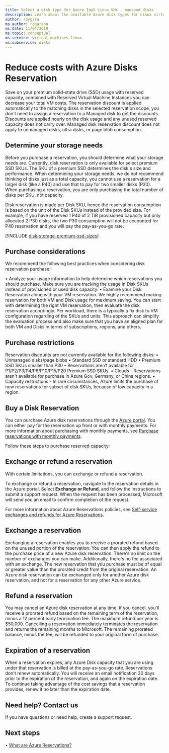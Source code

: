 ```yaml
---
title: Select a disk type for Azure IaaS Linux VMs - managed disks
description: Learn about the available Azure disk types for Linux virtual machines, including ultra disks, premium SSDs, standard SSDs, and Standard HDDs.
author: roygara
ms.author: rogarana
ms.date: 11/04/2019
ms.topic: conceptual
ms.service: virtual-machines-linux
ms.subservice: disks
---
```


# Reduce costs with Azure Disks Reservation

Save on your premium solid-state drive (SSD) usage with reserved capacity, combined with Reserved Virtual Machine Instances you can decrease your total VM costs. The reservation discount is applied automatically to the matching disks in the selected reservation scope, you don't need to assign a reservation to a Managed disk to get the discounts. Discounts are applied hourly on the disk usage and any unused reserved capacity does not carry over. Managed disk reservation discount does not apply to unmanaged disks, ultra disks, or page blob consumption.

## Determine your storage needs

Before you purchase a reservation, you should determine what your storage needs are. Currently, disk reservation is only available for select premium SSD SKUs. The SKU of a premium SSD determines the disk's size and performance. When determining your storage needs, we do not recommend thinking of disks just as a total capacity, you cannot use a reservation for a larger disk (like a P40) and use that to pay for two smaller disks (P30). When purchasing a reservation, you are only purchasing the total number of disks per SKU, not capacity.

Disk reservation is made per Disk SKU, hence the reservation consumption is based on the unit of the Disk SKUs instead of the provided size. For example, if you have reserved 1 P40 of 2 TiB provisioned capacity but only allocated 2 P30 disks, the two P30 consumption will not be accounted for P40 reservation and you will pay the pay-as-you-go rate. 

[!INCLUDE [disk-storage-premium-ssd-sizes](../../../includes/disk-storage-premium-ssd-sizes.md)]

## Purchase considerations

We recommend the following best practices when considering disk reservation purchase:

•	Analyze your usage information to help determine which reservations you should purchase. Make sure you are tracking the usage in Disk SKUs instead of provisioned or used disk capacity. 
•	Examine your Disk Reservation along with your VM reservation. We highly recommend making reservation for both VM and Disk usage for maximum saving. You can start with determining the right VM reservation, then evaluate the disk reservation accordingly. Per workload, there is a typically a fix disk to VM configuration regarding of the SKUs and units. This approach can simplify the evaluation process and also make sure that you have an aligned plan for both VM and Disks in terms of subscriptions, regions, and others. 

## Purchase restrictions

Reservation discounts are not currently available for the following disks:
•	Unmanaged disks/page blobs
•	Standard SSD or standard HDD
•	Premium SSD SKUs smaller than P30 – Reservations aren’t available for P1/P2/P3/P4/P6/P10/P15/P20 Premium SSD SKUs.
•	Clouds - Reservations aren't available for purchase in Azure Gov, Germany, or China regions.
•	Capacity restrictions - In rare circumstances, Azure limits the purchase of new reservations for subset of disk SKUs, because of low capacity in a region.

## Buy a Disk Reservation

You can purchase Azure disk reservations through the [Azure portal](https://portal.azure.com/). You can either pay for the reservation up front or with monthly payments. For more information about purchasing with monthly payments, see [Purchase reservations with monthly payments](../../billing/billing-monthly-payments-reservations.md).

Follow these steps to purchase reserved capacity:

<Portal Purchase Workflow>

## Exchange or refund a reservation

With certain limitations, you can exchange or refund a reservation.

To exchange or refund a reservation, navigate to the reservation details in the Azure portal. Select **Exchange or Refund**, and follow the instructions to submit a support request. When the request has been processed, Microsoft will send you an email to confirm completion of the request.

For more information about Azure Reservations policies, see [Self-service exchanges and refunds for Azure Reservations](../../billing/billing-azure-reservations-self-service-exchange-and-refund.md).

## Exchange a reservation

Exchanging a reservation enables you to receive a prorated refund based on the unused portion of the reservation. You can then apply the refund to the purchase price of a new Azure disk reservation.
There's no limit on the number of exchanges you can make. Additionally, there's no fee associated with an exchange. The new reservation that you purchase must be of equal or greater value than the prorated credit from the original reservation. An Azure disk reservation can be exchanged only for another Azure disk reservation, and not for a reservation for any other Azure service.

## Refund a reservation

You may cancel an Azure disk reservation at any time. If you cancel, you'll receive a prorated refund based on the remaining term of the reservation, minus a 12 percent early termination fee. The maximum refund per year is $50,000.
Cancelling a reservation immediately terminates the reservation and returns the remaining months to Microsoft. The remaining prorated balance, minus the fee, will be refunded to your original form of purchase.

## Expiration of a reservation

When a reservation expires, any Azure Disk capacity that you are using under that reservation is billed at the pay-as-you-go rate. Reservations don't renew automatically.
You will receive an email notification 30 days prior to the expiration of the reservation, and again on the expiration date. To continue taking advantage of the cost savings that a reservation provides, renew it no later than the expiration date.

## Need help? Contact us

If you have questions or need help, create a support request.

## Next steps

•	[What are Azure Reservations?](../../billing/billing-save-compute-costs-reservations.md)
